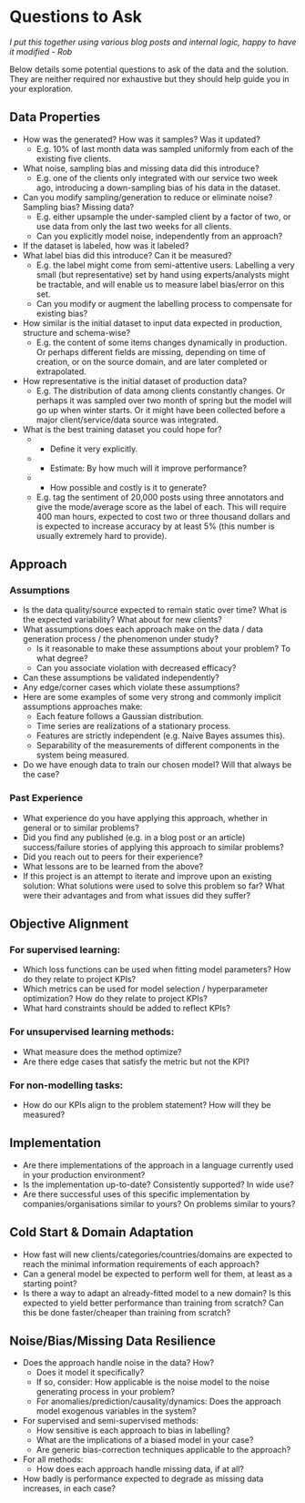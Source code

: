 # Questions to Ask

*I put this together using various blog posts and internal logic, happy to have it 
modified - Rob* 

Below details some potential questions to ask of the data and the solution. They 
are neither required nor exhaustive but they should help guide you in your 
exploration.

## Data Properties
* How was the generated? How was it samples? Was it updated?
    * E.g. 10% of last month data was sampled uniformly from each of the existing five clients.
* What noise, sampling bias and missing data did this introduce?
    * E.g. one of the clients only integrated with our service two week ago, introducing a down-sampling bias of his data in the dataset.
* Can you modify sampling/generation to reduce or eliminate noise? Sampling bias? Missing data?
    * E.g. either upsample the under-sampled client by a factor of two, or use data from only the last two weeks for all clients.
    * Can you explicitly model noise, independently from an approach?
* If the dataset is labeled, how was it labeled?
* What label bias did this introduce? Can it be measured?
    * E.g. the label might come from semi-attentive users. Labelling a very small (but representative) set by hand using experts/analysts might be tractable, and will enable us to measure label bias/error on this set.
    * Can you modify or augment the labelling process to compensate for existing bias?
* How similar is the initial dataset to input data expected in production, structure and schema-wise?
    * E.g. the content of some items changes dynamically in production. Or perhaps different fields are missing, depending on time of creation, or on the source domain, and are later completed or extrapolated.
* How representative is the initial dataset of production data?
    * E.g. The distribution of data among clients constantly changes. Or perhaps it was sampled over two month of spring but the model will go up when winter starts. Or it might have been collected before a major client/service/data source was integrated.
* What is the best training dataset you could hope for?
    * - Define it very explicitly.
    * - Estimate: By how much will it improve performance?
    * - How possible and costly is it to generate?
    * E.g. tag the sentiment of 20,000 posts using three annotators and give the mode/average score as the label of each. This will require 400 man hours, expected to cost two or three thousand dollars and is expected to increase accuracy by at least 5% (this number is usually extremely hard to provide).

## Approach 
### Assumptions
* Is the data quality/source expected to remain static over time? What is the expected variability? What about for new clients? 
* What assumptions does each approach make on the data / data generation process / the phenomenon under study?
 	* Is it reasonable to make these assumptions about your problem? To what degree?
 	* Can you associate violation with decreased efficacy? 
* Can these assumptions be validated independently?
* Any edge/corner cases which violate these assumptions?
* Here are some examples of some very strong and commonly implicit assumptions approaches make:
 	* Each feature follows a Gaussian distribution.
 	* Time series are realizations of a stationary process.
 	* Features are strictly independent (e.g. Naive Bayes assumes this).
 	* Separability of the measurements of different components in the system being measured.
* Do we have enough data to train our chosen model? Will that always be the case? 
	
### Past Experience
* What experience do you have applying this approach, whether in general or to similar problems?
* Did you find any published (e.g. in a blog post or an article) success/failure stories of applying this approach to similar problems?
* Did you reach out to peers for their experience?
* What lessons are to be learned from the above?
* If this project is an attempt to iterate and improve upon an existing solution: What solutions were used to solve this problem so far? What were their advantages and from what issues did they suffer?
	
## Objective Alignment

### For supervised learning:
* Which loss functions can be used when fitting model parameters? How do they relate to project KPIs?
* Which metrics can be used for model selection / hyperparameter optimization? How do they relate to project KPIs?
* What hard constraints should be added to reflect KPIs?
	
### For unsupervised learning methods:
* What measure does the method optimize?
* Are there edge cases that satisfy the metric but not the KPI?

### For non-modelling tasks: 
* How do our KPIs align to the problem statement? How will they be measured?
	
## Implementation
* Are there implementations of the approach in a language currently used in your production environment?
* Is the implementation up-to-date? Consistently supported? In wide use?
* Are there successful uses of this specific implementation by companies/organisations similar to yours? On problems similar to yours?

## Cold Start & Domain Adaptation
* How fast will new clients/categories/countries/domains are expected to reach the minimal information requirements of each approach?
* Can a general model be expected to perform well for them, at least as a starting point?
* Is there a way to adapt an already-fitted model to a new domain? Is this expected to yield better performance than training from scratch? Can this be done faster/cheaper than training from scratch?
	
## Noise/Bias/Missing Data Resilience
* Does the approach handle noise in the data? How?
 	* Does it model it specifically?
 	* If so, consider: How applicable is the noise model to the noise generating process in your problem?
 	* For anomalies/prediction/causality/dynamics: Does the approach model exogenous variables in the system?
* For supervised and semi-supervised methods:
 	* How sensitive is each approach to bias in labelling?
 	* What are the implications of a biased model in your case?
 	* Are generic bias-correction techniques applicable to the approach?
* For all methods:
 	* How does each approach handle missing data, if at all?
*   How badly is performance expected to degrade as missing data increases, in each case?